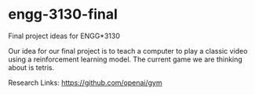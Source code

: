 # engg-3130-final
Final project ideas for ENGG*3130

Our idea for our final project is to teach a computer to play a classic video using a reinforcement learning
model. The current game we are thinking about is tetris.

Research Links:
https://github.com/openai/gym

